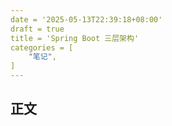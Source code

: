 ```yaml
---
date = '2025-05-13T22:39:18+08:00'
draft = true
title = 'Spring Boot 三层架构'
categories = [
    "笔记",
]
---
```

## 正文
